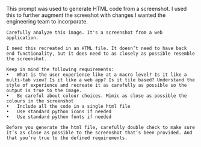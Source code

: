 This prompt was used to generate HTML code from a screenshot. I used this to further augment the screeshot with changes I wanted the engineering team to incorporate.

```prompt
Carefully analyze this image. It's a screenshot from a web application. 

I need this recreated in an HTML file. It doesn’t need to have back end functionality, but it does need to as closely as possible resemble the screenshot.

Keep in mind the following requirements:
•	What is the user experience like at a macro level? Is it like a multi-tab view? Is it like a web app? Is it tile based? Understand the style of experience and recreate it as carefully as possible so the output is true to the image.
•	Be careful about colour choices. Mimic as close as possible the colours in the screenshot
•	Include all the code in a single html file
•	Use standard python icons if needed
•	Use standard python fonts if needed

Before you generate the html file, carefully double check to make sure it’s as close as possible to the screenshot that’s been provided. And that you’re true to the defined requirements.

```
